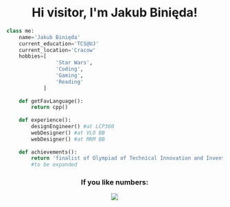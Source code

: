 <h1 align="center">Hi visitor, I'm Jakub Binięda!</h1>

```python
class me:
    name='Jakub Binięda'
    current_education='TCS@UJ'
    current_location='Cracow'
    hobbies=[
                'Star Wars',
                'Coding',
                'Gaming',
                'Reading'
            ]
    
    def getFavLanguage():
    	return cpp()
    
    def experience():
    	designEngineer() #at LCP360
    	webDesigner() #at VLO BB
    	webDesigner() #at MRM BB
    	
    def achievements():
        return 'finalist of Olympiad of Technical Innovation and Inventiveness'
        #to be expanded
```

<h3 align="center">If you like numbers:</h3>

<div align="center">
    <img src="https://github-readme-stats.vercel.app/api/top-langs/?username=jakubbinieda&layout=compact&theme=radical"/>
</div>

[//]: <> (proven.lol/8dfeef)
